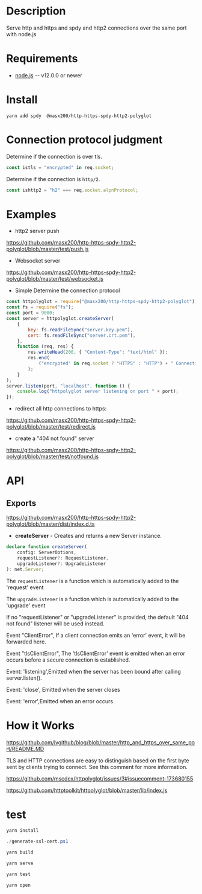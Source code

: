 # Description

Serve http and https and spdy and http2 connections over the same port with node.js

# Requirements

-   [node.js](http://nodejs.org/) -- v12.0.0 or newer

# Install

```shell
yarn add spdy  @masx200/http-https-spdy-http2-polyglot
```

# Connection protocol judgment

Determine if the connection is over tls.

```js
const istls = "encrypted" in req.socket;
```

Determine if the connection is `http/2`.

```js
const ishttp2 = "h2" === req.socket.alpnProtocol;
```

# Examples

-   http2 server push

https://github.com/masx200/http-https-spdy-http2-polyglot/blob/master/test/push.js

-   Websocket server

https://github.com/masx200/http-https-spdy-http2-polyglot/blob/master/test/websocket.js

-   Simple Determine the connection protocol

```javascript
const httpolyglot = require("@masx200/http-https-spdy-http2-polyglot");
const fs = require("fs");
const port = 9000;
const server = httpolyglot.createServer(
    {
        key: fs.readFileSync("server.key.pem"),
        cert: fs.readFileSync("server.crt.pem"),
    },
    function (req, res) {
        res.writeHead(200, { "Content-Type": "text/html" });
        res.end(
            ("encrypted" in req.socket ? "HTTPS" : "HTTP") + " Connection!"
        );
    }
);
server.listen(port, "localhost", function () {
    console.log("httpolyglot server listening on port " + port);
});
```

-   redirect all http connections to https:

https://github.com/masx200/http-https-spdy-http2-polyglot/blob/master/test/redirect.js

-   create a "404 not found" server

https://github.com/masx200/http-https-spdy-http2-polyglot/blob/master/test/notfound.js

# API

## Exports

https://github.com/masx200/http-https-spdy-http2-polyglot/blob/master/dist/index.d.ts

-   **createServer** - Creates and returns a new Server instance.

```ts
declare function createServer(
    config: ServerOptions,
    requestListener?: RequestListener,
    upgradeListener?: UpgradeListener
): net.Server;
```

The `requestListener` is a function which is automatically added to the 'request' event

The `upgradeListener` is a function which is automatically added to the 'upgrade' event

If no "requestListener" or "upgradeListener" is provided, the default "404 not found" listener will be used instead.

Event "ClientError", If a client connection emits an 'error' event, it will be forwarded here.

Event "tlsClientError", The 'tlsClientError' event is emitted when an error occurs before a secure connection is established.


Event: 'listening',Emitted when the server has been bound after calling server.listen().


Event: 'close', Emitted when the server closes



Event: 'error',Emitted when an error occurs


# How it Works

https://github.com/lvgithub/blog/blob/master/http_and_https_over_same_port/README.MD

TLS and HTTP connections are easy to distinguish based on the first byte sent by clients trying to connect. See this comment for more information.

https://github.com/mscdex/httpolyglot/issues/3#issuecomment-173680155

https://github.com/httptoolkit/httpolyglot/blob/master/lib/index.js

# test

```powershell
yarn install
```

```powershell
./generate-ssl-cert.ps1
```

```powershell
yarn build
```

```powershell
yarn serve
```

```powershell
yarn test
```

```powershell
yarn open
```

